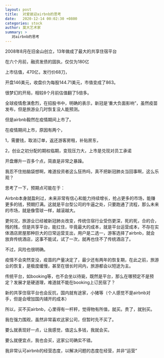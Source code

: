 ```yaml
---
layout: post
title:  对爱彼迎airbnb的思考
date:   2020-12-14 00:02:30 +0800
categories: stock 
author: 莫大艺术家
summary: >
   对airbnb的思考
---
```



2008年8月在旧金山创立，13年做成了最大的共享住宿平台

在六个月前，融资发债的固执，仅仅为180亿

上市估值，470亿，发行价68刀，

开盘146美元，收盘价为每股144.71美元，市值变成了863。

很梦幻的开局，相较8个月前估值翻了5倍多。

全球疫情愈演愈烈，在招股书中，明确的表示，新冠是‘重大负面影响”，虽然疫苗发布，但是旅游业几时恢复没人能预测。

但是airbnb毅然在疫情期间上市了。

在疫情期间上市，原因有两个，

1，需要钱，取消订单，返还游客房租，补贴房东，

2，创业之初分配的期权临期，变现压力大，上市是兑现对员工承诺

开盘爆升一百多个点，简直是非常之暴躁。

我忍不住拍脑袋想啊，难道投资者这么狂热吗，真不把新冠肺炎当回事啊，这么乐观？

思考了一下，预期点可能在于：

Airbnb本身就盈利过，未来非常有信心和能力持续增长，抢占更多的市场，能赚更多的钱，预期打满。这就是平台型公司的牛逼之处，只要跑通了流程，那么未来的市场，就是像雪球一样，越滚越大。

更何况，旅游业已经被新冠肺炎改变，传统住宿行业受伤更深，死的死，合的合，残的残，但是共享平台，能扛住，毕竟最大的成本，就是平台运营成本，不存在实体酒店房屋那种巨大的日常运营支出，用户是二选一，游客选择了airbnb，就会放弃传统酒店，这事不能试，试了一次，就再也住不了传统酒店了。

不过，风险也很明确。

疫情不会突然变没，疫苗的产量决定了，最少还有两年的恢复期，在此之前，旅游业的恢复，是极度缓慢，甚至在很长时间内，旅游都会以短途为主。

传统平台，如booking等，也不会坐以待毙，既然是平台，那么在哪预定不是预定？发展才是硬道理，难道就不能在booking上订民宿了？

新的共享住宿平台也会反抗，国内就有途家，小猪等（个人感觉不是airbnb对手，但是会增加国内铺开的成本）

所以，买不买airbnb，心里得有一杆秤，觉得物有所值，就买。贵了，就别买。

我在强力围观，虽然非常喜欢这家公司，但暂时先不买了。

要么就表现好一点，让我感觉，值这么多钱，我就会买。

要么就便宜点，我也会买，这家公司确实不错。



我非常认可airbnb的经营态度，以解决问题的态度在经营，并非“运营”











